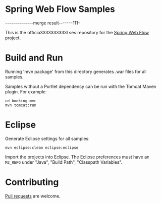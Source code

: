 Spring Web Flow Samples
====================


--------------merge result-------111-



This is the officia3333333333l ses repository for the [Spring Web Flow](http://github.com/SpringSource/spring-webflow) project.

Build and Run
=============

Running 'mvn package' from this directory generates .war files for all samples.

Samples without a Portlet dependency can be run with the Tomcat Maven plugin. For example:

````
cd booking-mvc
mvn tomcat:run
````

Eclipse
=======

Generate Eclipse settings for all samples:

````
mvn eclipse:clean eclipse:eclipse
````

Import the projects into Eclipse. The Eclipse preferences must have an `M2_REPO` under "Java", "Build Path", "Classpath Variables".

Contributing
============

[Pull requests](http://help.github.com/send-pull-requests) are welcome.

